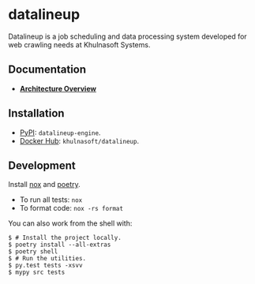 # datalineup

Datalineup is a job scheduling and data processing system developed for web crawling needs at Khulnasoft Systems.

## Documentation

- [**Architecture Overview**](docs/architecture_overview.md)

## Installation

- [PyPI](https://pypi.org/project/datalineup-engine/): `datalineup-engine`.
- [Docker Hub](https://hub.docker.com/repository/docker/khulnasoft/datalineup): `khulnasoft/datalineup`.

## Development

Install [nox](https://nox.thea.codes/en/stable/) and [poetry](https://python-poetry.org/docs/).

- To run all tests: `nox`
- To format code: `nox -rs format`

You can also work from the shell with:

```console
$ # Install the project locally.
$ poetry install --all-extras
$ poetry shell
$ # Run the utilities.
$ py.test tests -xsvv
$ mypy src tests
```
